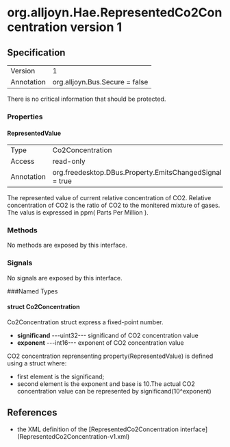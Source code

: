 # org.alljoyn.Hae.RepresentedCo2Concentration version 1

## Specification

|              |                                      |
|--------------|--------------------------------------|
| Version      | 1                                    |
| Annotation   | org.alljoyn.Bus.Secure = false       |

There is no critical information that should be protected.

### Properties

#### RepresentedValue

|              |                                                          |
|--------------|----------------------------------------------------------|
| Type         | Co2Concentration                                         |
| Access       | read-only                                                |
| Annotation   | org.freedesktop.DBus.Property.EmitsChangedSignal = true  |

The represented value of current relative concentration of CO2.
Relative concentration of CO2 is the ratio of CO2 to the monitered mixture of
gases.
The valus is expressed in ppm( Parts Per Million ).

### Methods

No methods are exposed by this interface.

### Signals

No signals are exposed by this interface.

###Named Types
#### struct Co2Concentration
Co2Concentration struct express a fixed-point number.
  * **significand**  ---uint32--- significand of CO2 concentration value
  * **exponent**  ---int16--- exponent of CO2 concentration value

CO2 concentration reprensenting property(RepresentedValue)
is defined using a struct where:
  * first element is the significand;
  * second element is the exponent and base is 10.The actual CO2 concentration
    value can be represented by significand(10^exponent)
## References
  * the XML definition of the [RepresentedCo2Concentration interface]
    (RepresentedCo2Concentration-v1.xml)

